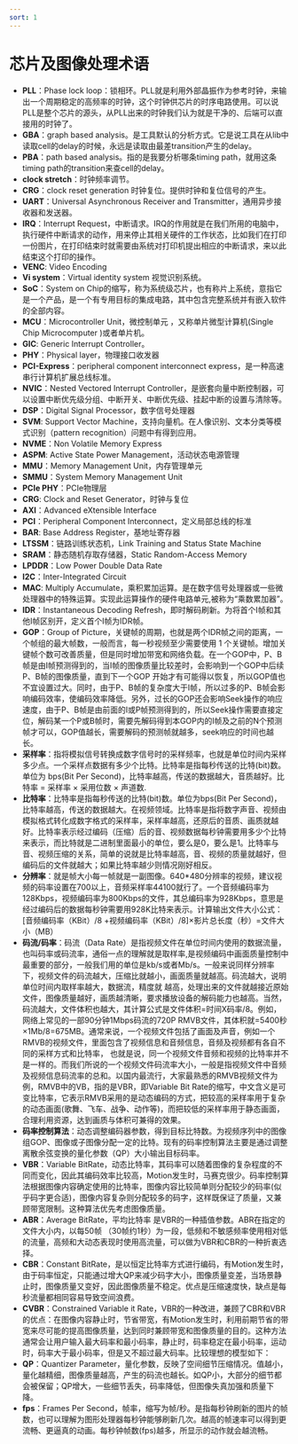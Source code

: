 ```yaml
---
sort: 1
---
```


# 芯片及图像处理术语

- **PLL**：Phase lock loop：锁相环。PLL就是利用外部晶振作为参考时钟，来输出一个周期稳定的高频率的时钟，这个时钟供芯片的时序电路使用。可以说PLL是整个芯片的源头，从PLL出来的时钟我们认为就是干净的、后端可以直接用的时钟了。
- **GBA**：graph based analysis。是工具默认的分析方式。它是说工具在从lib中读取cell的delay的时候，永远是读取由最差transition产生的delay。
- **PBA**：path based analysis。指的是我要分析哪条timing path，就用这条timing path的transition来查cell的delay。
- **clock stretch**：时钟频率调节。
- **CRG**：clock reset generation 时钟复位。提供时钟和复位信号的产生。
- **UART**：Universal Asynchronous Receiver and Transmitter，通用异步接收器和发送器。
- **IRQ**：Interrupt Request，中断请求。IRQ的作用就是在我们所用的电脑中，执行硬件中断请求的动作，用来停止其相关硬件的工作状态，比如我们在打印一份图片，在打印结束时就需要由系统对打印机提出相应的中断请求，来以此结束这个打印的操作。
- **VENC**: Video Encoding
- **Vi system**：Virtual identity system 视觉识别系统。
- **SoC**：System on Chip的缩写，称为系统级芯片，也有称片上系统，意指它是一个产品，是一个有专用目标的集成电路，其中包含完整系统并有嵌入软件的全部内容。
- **MCU**：Microcontroller Unit，微控制单元 ，又称单片微型计算机(Single Chip Microcomputer )或者单片机。
- **GIC**: Generic Interrupt Controller。
- **PHY**：Physical layer，物理接口收发器 
- **PCI-Express**：peripheral component interconnect express，是一种高速串行计算机扩展总线标准。
- **NVIC**：Nested Vectored Interrupt Controller，是嵌套向量中断控制器，可以设置中断优先级分组、中断开关、中断优先级、挂起中断的设置与清除等。
- **DSP**：Digital Signal Processor，数字信号处理器
- **SVM**: Support Vector Machine，支持向量机。在人像识别、文本分类等模式识别（pattern recognition）问题中有得到应用。
- **NVME**：Non Volatile Memory Express
- **ASPM**: Active State Power Management，活动状态电源管理
- **MMU**：Memory Management Unit，内存管理单元
- **SMMU**：System Memory Management Unit 
- **PCIe PHY**：PCIe物理层
- **CRG**: Clock and Reset Generator，时钟与复位
- **AXI**：Advanced eXtensible Interface
- **PCI**：Peripheral Component Interconnect，定义局部总线的标准
- **BAR**: Base Address Register，基地址寄存器
- **LTSSM**：链路训练状态机，Link Training and Status State Machine
- **SRAM**：静态随机存取存储器，Static Random-Access Memory
- **LPDDR**：Low Power Double Data Rate
- **I2C**：Inter-Integrated Circuit
- **MAC**: Multiply Accumulate，乘积累加运算。是在数字信号处理器或一些微处理器中的特殊运算。实现此运算操作的硬件电路单元,被称为“乘数累加器”。
- **IDR**：Instantaneous Decoding Refresh，即时解码刷新。为将首个I帧和其他I帧区别开，定义首个I帧为IDR帧。
- **GOP**：Group of Picture，关键帧的周期，也就是两个IDR帧之间的距离，一个帧组的最大帧数，一般而言，每一秒视频至少需要使用 1 个关键帧。增加关键帧个数可改善质量，但是同时增加带宽和网络负载。在一个GOP中，P、B帧是由I帧预测得到的，当I帧的图像质量比较差时，会影响到一个GOP中后续P、B帧的图像质量，直到下一个GOP 开始才有可能得以恢复，所以GOP值也不宜设置过大。同时，由于P、B帧的复杂度大于I帧，所以过多的P、B帧会影响编码效率，使编码效率降低。另外，过长的GOP还会影响Seek操作的响应速度，由于P、B帧是由前面的I或P帧预测得到的，所以Seek操作需要直接定位，解码某一个P或B帧时，需要先解码得到本GOP内的I帧及之前的N个预测帧才可以，GOP值越长，需要解码的预测帧就越多，seek响应的时间也越长。
- **采样率**：指将模拟信号转换成数字信号时的采样频率，也就是单位时间内采样多少点。一个采样点数据有多少个比特。比特率是指每秒传送的比特(bit)数。单位为 bps(Bit Per Second)，比特率越高，传送的数据越大，音质越好。比特率 = 采样率 × 采用位数 × 声道数.
- **比特率**：比特率是指每秒传送的比特(bit)数。单位为bps(Bit Per Second)，比特率越高，传送的数据越大。在视频领域。比特率是指将数字声音、视频由模拟格式转化成数字格式的采样率，采样率越高，还原后的音质、画质就越好。比特率表示经过编码（压缩）后的音、视频数据每秒钟需要用多少个比特来表示，而比特就是二进制里面最小的单位，要么是0，要么是1。比特率与音、视频压缩的关系，简单的说就是比特率越高，音、视频的质量就越好，但编码后的文件就越大；如果比特率越少则情况刚好相反。
- **分辨率**：就是帧大小每一帧就是一副图像。640*480分辨率的视频，建议视频的码率设置在700以上，音频采样率44100就行了。一个音频编码率为128Kbps，视频编码率为800Kbps的文件，其总编码率为928Kbps，意思是经过编码后的数据每秒钟需要用928K比特来表示。计算输出文件大小公式：[音频编码率（KBit）/8 +视频编码率（KBit）/8]×影片总长度（秒）=文件大小（MB）
- **码流/码率**：码流（Data Rate）是指视频文件在单位时间内使用的数据流量，也叫码率或码流率，通俗一点的理解就是取样率,是视频编码中画面质量控制中最重要的部分，一般我们用的单位是kb/s或者Mb/s。一般来说同样分辨率下，视频文件的码流越大，压缩比就越小，画面质量就越高。码流越大，说明单位时间内取样率越大，数据流，精度就 越高，处理出来的文件就越接近原始文件，图像质量越好，画质越清晰，要求播放设备的解码能力也越高。当然，码流越大，文件体积也越大，其计算公式是文件体积=时间X码率/8。例如，网络上常见的一部90分钟1Mbps码流的720P RMVB文件，其体积就=5400秒×1Mb/8=675MB。通常来说，一个视频文件包括了画面及声音，例如一个RMVB的视频文件，里面包含了视频信息和音频信息，音频及视频都有各自不同的采样方式和比特率， 也就是说，同一个视频文件音频和视频的比特率并不是一样的。而我们所说的一个视频文件码流率大小，一般是指视频文件中音频及视频信息码流率的总和。以国内最流行，大家最熟悉的RMVB视频文件为例，RMVB中的VB，指的是VBR，即Variable Bit Rate的缩写，中文含义是可变比特率，它表示RMVB采用的是动态编码的方式，把较高的采样率用于复杂的动态画面(歌舞、飞车、战争、动作等)，而把较低的采样率用于静态画面，合理利用资源，达到画质与体积可兼得的效果。
-  **码率控制算法**：动态调整编码器参数，得到目标比特数。为视频序列中的图像组GOP、图像或子图像分配一定的比特。现有的码率控制算法主要是通过调整离散余弦变换的量化参数（QP）大小输出目标码率。
- **VBR**：Variable BitRate，动态比特率，其码率可以随着图像的复杂程度的不同而变化，因此其编码效率比较高，Motion发生时，马赛克很少。码率控制算法根据图像内容确定使用的比特率，图像内容比较简单则分配较少的码率(似乎码字更合适)，图像内容复杂则分配较多的码字，这样既保证了质量，又兼顾带宽限制。这种算法优先考虑图像质量。
- **ABR**：Average BitRate，平均比特率 是VBR的一种插值参数。ABR在指定的文件大小内，以每50帧 （30帧约1秒）为一段，低频和不敏感频率使用相对低的流量，高频和大动态表现时使用高流量，可以做为VBR和CBR的一种折衷选择。
- **CBR**：Constant BitRate，是以恒定比特率方式进行编码，有Motion发生时，由于码率恒定，只能通过增大QP来减少码字大小，图像质量变差，当场景静止时，图像质量又变好，因此图像质量不稳定。优点是压缩速度快，缺点是每秒流量都相同容易导致空间浪费。
- **CVBR**：Constrained Variable it Rate，VBR的一种改进，兼顾了CBR和VBR的优点：在图像内容静止时，节省带宽，有Motion发生时，利用前期节省的带宽来尽可能的提高图像质量，达到同时兼顾带宽和图像质量的目的。这种方法通常会让用户输入最大码率和最小码率，静止时，码率稳定在最小码率，运动时，码率大于最小码率，但是又不超过最大码率。比较理想的模型如下：
- **QP**：Quantizer Parameter，量化参数，反映了空间细节压缩情况。值越小，量化越精细，图像质量越高，产生的码流也越长。如QP小，大部分的细节都会被保留；QP增大，一些细节丢失，码率降低，但图像失真加强和质量下降。
- **fps**：Frames Per Second，帧率，缩写为帧/秒。是指每秒钟刷新的图片的帧数，也可以理解为图形处理器每秒钟能够刷新几次。越高的帧速率可以得到更流畅、更逼真的动画。每秒钟帧数(fps)越多，所显示的动作就会越流畅。